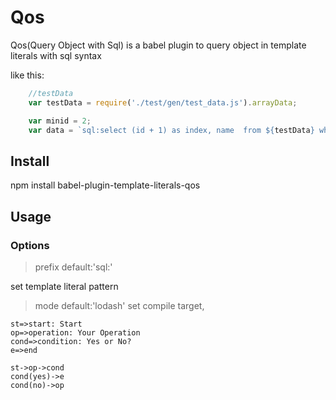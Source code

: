 # Qos

Qos(Query Object with Sql) is a babel plugin to query object in template literals with sql syntax

like this:
```js
    //testData
    var testData = require('./test/gen/test_data.js').arrayData;
```
```js
    var minid = 2;
    var data = `sql:select (id + 1) as index, name  from ${testData} where id > ${minid} and type == 'C'`
```



## Install
npm install babel-plugin-template-literals-qos

## Usage


### Options
> prefix
> default:'sql:'

set template literal pattern

> mode
> default:'lodash'
> set compile target,

```flow
st=>start: Start
op=>operation: Your Operation
cond=>condition: Yes or No?
e=>end

st->op->cond
cond(yes)->e
cond(no)->op
```
